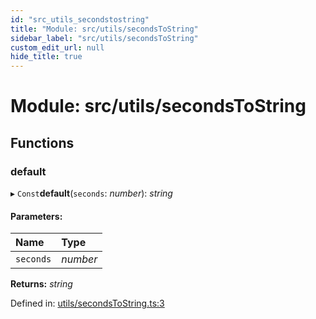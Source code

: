 ```yaml
---
id: "src_utils_secondstostring"
title: "Module: src/utils/secondsToString"
sidebar_label: "src/utils/secondsToString"
custom_edit_url: null
hide_title: true
---
```


# Module: src/utils/secondsToString

## Functions

### default

▸ `Const`**default**(`seconds`: *number*): *string*

#### Parameters:

Name | Type |
:------ | :------ |
`seconds` | *number* |

**Returns:** *string*

Defined in: [utils/secondsToString.ts:3](https://github.com/xr3ngine/xr3ngine/blob/65dfcf39a/packages/common/src/utils/secondsToString.ts#L3)
